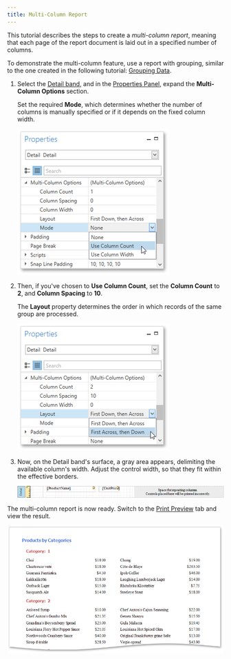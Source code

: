 ```yaml
---
title: Multi-Column Report
---
```

This tutorial describes the steps to create a _multi-column report_, meaning that each page of the report document is laid out in a specified number of columns.

To demonstrate the multi-column feature, use a report with grouping, similar to the one created in the following tutorial: [Grouping Data](../../../../../interface-elements-for-desktop/articles/report-designer/report-designer-for-wpf/creating-reports/shaping-data/grouping-data.md).
1. Select the [Detail band](../../../../../interface-elements-for-desktop/articles/report-designer/report-designer-for-wpf/report-elements/report-bands.md), and in the [Properties Panel](../../../../../interface-elements-for-desktop/articles/report-designer/report-designer-for-wpf/interface-elements/properties-panel.md), expand the **Multi-Column Options** section.
	
	Set the required **Mode**, which determines whether the number of columns is manually specified or if it depends on the fixed column width.
	
	![EUD_WpfReportDersigner_MultiColumn_1](../../../../images/Img123506.png)
2. Then, if you've chosen to **Use Column Count**, set the **Column Count** to **2**, and **Column Spacing** to **10**.
	
	The **Layout** property determines the order in which records of the same group are processed.
	
	![EUD_WpfReportDersigner_MultiColumn_2](../../../../images/Img123507.png)
3. Now, on the Detail band's surface, a gray area appears, delimiting the available column's width. Adjust the control width, so that they fit within the effective borders.
	
	![EUD_WpfReportDersigner_MultiColumn_3](../../../../images/Img123508.png)

The multi-column report is now ready. Switch to the [Print Preview](../../../../../interface-elements-for-desktop/articles/report-designer/report-designer-for-wpf/document-preview.md) tab and view the result.

![EUD_WpfReportDersigner_MultiColumn_Result](../../../../images/Img123509.png)